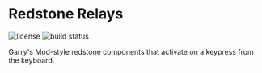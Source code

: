 # Redstone Relays

![license](https://img.shields.io/github/license/darkerbit/redstone-relays)
![build status](https://img.shields.io/github/workflow/status/darkerbit/redstone-relays/build)

Garry's Mod-style redstone components that activate on a keypress from the keyboard. 